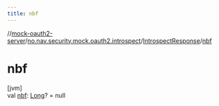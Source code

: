 ```yaml
---
title: nbf
---
```

//[mock-oauth2-server](../../../index.html)/[no.nav.security.mock.oauth2.introspect](../index.html)/[IntrospectResponse](index.html)/[nbf](nbf.html)



# nbf



[jvm]\
val [nbf](nbf.html): [Long](https://kotlinlang.org/api/latest/jvm/stdlib/kotlin/-long/index.html)? = null




